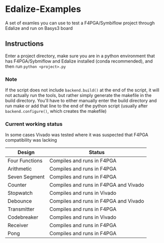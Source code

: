# Edalize-Examples
A set of examles you can use to test a F4PGA/Symbiflow project through Edalize and run on Basys3 board

## Instructions
Enter a project directory, make sure you are in a python environment that has F4PGA/Sybmiflow and Edalize installed (conda recommended), and then run `python <project>.py`

### Note
If the script does not include `backend.build()` at the end of the script, it will not actually run the tools, but rather simply generate the makefile in the build directory. You'll have to either manually enter the build directory and run make or add that line to the end of the python script (usually after `backend.configure()`, which creates the makefile)

### Current working status
In some cases Vivado was tested where it was suspected that F4PGA compatibility was lacking

| Design | Status |
| ------ | ------ |
| Four Functions | Compiles and runs in F4PGA |
| Arithmetic | Compiles and runs in F4PGA |
| Seven Segment | Compiles and runs in F4PGA |
| Counter | Compiles and runs in F4PGA and Vivado |
| Stopwatch | Compiles and runs in Vivado |
| Debounce | Compiles and runs in F4PGA and Vivado |
| Transmitter | Compiles and runs in F4PGA |
| Codebreaker | Compiles and runs in Vivado |
| Receiver | Compiles and runs in F4PGA |
| Pong | Compiles and runs in F4PGA |
